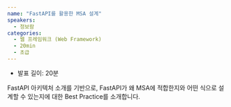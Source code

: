 ```yaml
---
name: "FastAPI를 활용한 MSA 설계"
speakers:
  - 정보람
categories:
  - 웹 프레임워크 (Web Framework)
  - 20min
  - 초급
---
```


- 발표 길이: 20분

FastAPI 아키텍처 소개를 기반으로, FastAPI가 왜 MSA에 적합한지와 어떤 식으로 설계할 수 있는지에 대한 Best Practice를 소개합니다.
